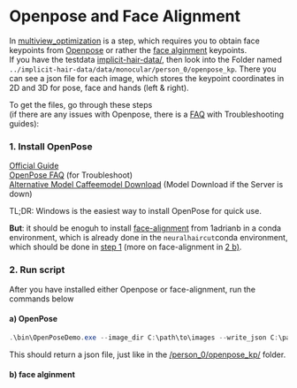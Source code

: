 # Openpose and Face Alignment

In [multiview_optimization](../src/multiview_optimization/readme.md) is a step, which requires you to obtain face keypoints from [Openpose](https://github.com/CMU-Perceptual-Computing-Lab/openpose) or rather the [face alginment](https://github.com/1adrianb/face-alignment) keypoints.  
If you have the testdata [implicit-hair-data/](https://drive.google.com/file/d/1CADXQfC2IgxmFLwcLrm4G3ilWpW1g_PA/view), then look into the Folder named `../implicit-hair-data/data/monocular/person_0/openpose_kp`. There you can see a json file for each image, which stores the keypoint coordinates in 2D and 3D for pose, face and hands (left & right).  

To get the files, go through these steps  
(if there are any issues with Openpose, there is a [FAQ](https://github.com/CMU-Perceptual-Computing-Lab/openpose/blob/master/doc/05_faq.md) with Troubleshooting guides):

### 1. Install OpenPose

[Official Guide](https://github.com/CMU-Perceptual-Computing-Lab/openpose/blob/master/doc/installation/0_index.md)  
[OpenPose FAQ](https://github.com/CMU-Perceptual-Computing-Lab/openpose/blob/master/doc/05_faq.md) (for Troubleshoot)  
[Alternative Model Caffeemodel Download](https://github.com/CMU-Perceptual-Computing-Lab/openpose/issues/1602#issuecomment-641653411) (Model Download if the Server is down)

TL;DR: Windows is the easiest way to install OpenPose for quick use.

__But__: it should be enoguh to install [face-alignment](https://github.com/1adrianb/face-alignment) from 1adrianb in a conda environment, which is already done in the `neuralhaircut`conda environment, which should be done in [step 1](/custom_dataset/NeuralHaircut-TUG.md#1-installing) (more on face-alignment in [2 b)](#b-face-alginment).    

### 2. Run script

After you have installed either Openpose or face-alignment, run the commands below

#### a) OpenPose

```powershell
.\bin\OpenPoseDemo.exe --image_dir C:\path\to\images --write_json C:\path\to\output --display 0 --render_pose 0 --face --hand
```
This should return a json file, just like in the [/person_0/openpose_kp/](../implicit-hair-data/data/monocular/person_0/openpose_kp) folder.

#### b) face alginment

